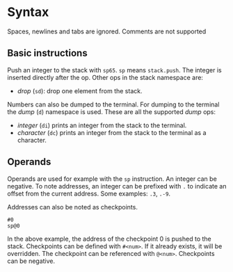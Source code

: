# Syntax

Spaces, newlines and tabs are ignored. Comments are not supported

## Basic instructions

Push an integer to the stack with `sp65`. `sp` means `stack.push`. The integer
is inserted directly after the op. Other ops in the stack namespace are:

- _drop_ (`sd`): drop one element from the stack.

Numbers can also be dumped to the terminal. For dumping to the terminal the
_dump_ (`d`) namespace is used. These are all the supported _dump_ ops:

- _integer_ (`di`) prints an integer from the stack to the terminal.
- _character_ (`dc`) prints an integer from the stack to the terminal as a
character.

## Operands

Operands are used for example with the `sp` instruction. An integer can be
negative. To note addresses, an integer can be prefixed with `.` to indicate
an offset from the current address. Some examples: `.3`, `.-9`.

Addresses can also be noted as checkpoints.

```tc
#0
sp@0
```

In the above example, the address of the checkpoint 0 is pushed to the stack.
Checkpoints can be defined with `#<num>`. If it already exists, it will be
overridden. The checkpoint can be referenced with `@<num>`. Checkpoints can be
negative.
